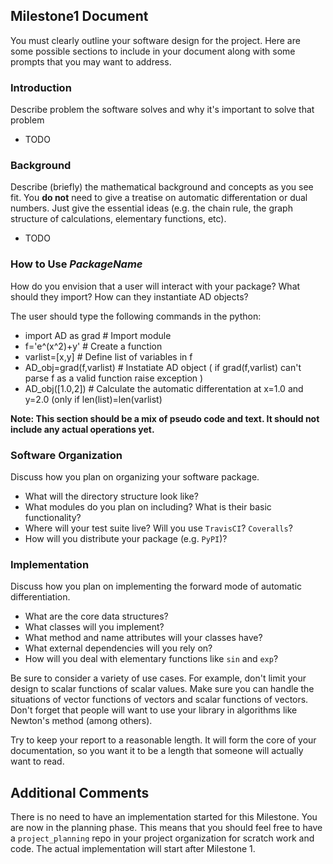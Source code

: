 ## Milestone1 Document
You must clearly outline your software design for the project.  Here are some possible sections to
include in your document along with some prompts that you may want to address.

### Introduction
Describe problem the software solves and why it's important to solve that problem
 - TODO

### Background
Describe (briefly) the mathematical background and concepts as you see fit.  You **do not** need to
give a treatise on automatic differentation or dual numbers.  Just give the essential ideas (e.g.
the chain rule, the graph structure of calculations, elementary functions, etc).
 - TODO
 
### How to Use *PackageName*
How do you envision that a user will interact with your package?  What should they import?  How can
they instantiate AD objects?

The user should type the following commands in the python:
  - import AD as grad       # Import module
  - f='e^(x^2)+y'           # Create a function
  - varlist=[x,y]           # Define list of variables in f
  - AD_obj=grad(f,varlist)  # Instatiate AD object ( if grad(f,varlist) can't parse f as a valid function raise exception )
  - AD_obj([1.0,2])         # Calculate the automatic differentation at x=1.0 and y=2.0 (only if len(list)=len(varlist)

**Note: This section should be a mix of pseudo code and text.  It should not include any actual
operations yet.**

### Software Organization
Discuss how you plan on organizing your software package.
* What will the directory structure look like?  
* What modules do you plan on including?  What is their basic functionality?
* Where will your test suite live?  Will you use `TravisCI`? `Coveralls`?
* How will you distribute your package (e.g. `PyPI`)?

### Implementation
Discuss how you plan on implementing the forward mode of automatic differentiation.
* What are the core data structures?
* What classes will you implement?
* What method and name attributes will your classes have?
* What external dependencies will you rely on?
* How will you deal with elementary functions like `sin` and `exp`?

Be sure to consider a variety of use cases.  For example, don't limit your design to scalar
functions of scalar values.  Make sure you can handle the situations of vector functions of vectors and
scalar functions of vectors.  Don't forget that people will want to use your library in algorithms
like Newton's method (among others).

Try to keep your report to a reasonable length.  It will form the core of your documentation, so you
want it to be a length that someone will actually want to read.

## Additional Comments
There is no need to have an implementation started for this Milestone.  You are now in the planning
phase.  This means that you should feel free to have a `project_planning` repo in your project
organization for scratch work and code.  The actual implementation will start after Milestone 1.
